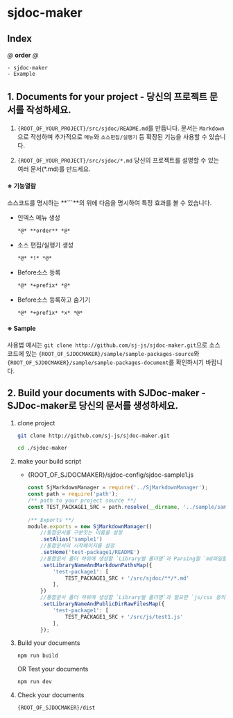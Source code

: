 # sjdoc-maker

## Index
*@* **order** *@*
```
- sjdoc-maker
- Example 
```


## 1. Documents for your project - 당신의 프로젝트 문서를 작성하세요.
1. `{ROOT_OF_YOUR_PROJECT}/src/sjdoc/README.md`를 만듭니다.
    문서는 `Markdown`으로 작성하며 추가적으로 `메뉴`와 `소스편집/실행기` 등 확장된 기능을 사용할 수 있습니다.
    
2. `{ROOT_OF_YOUR_PROJECT}/src/sjdoc/*.md`
    당신의 프로젝트를 설명할 수 있는 여러 문서(*.md)를 만드세요.
      
#### ※ 기능열람
소스코드를 명시하는 **```**의 위에 다음을 명시하여 특정 효과를 볼 수 있습니다.
- 인덱스 메뉴 생성
    ```markdown
    *@* **order** *@*
    ```
- 소스 편집/실행기 생성
    ```markdown
    *@* *!* *@*
    ```
- Before소스 등록
    ```markdown
    *@* *+prefix* *@*
    ```
- Before소스 등록하고 숨기기
    ```markdown
    *@* *+prefix* *x* *@*
    ```

#### ※ Sample
사용법 예시는 `git clone http://github.com/sj-js/sjdoc-maker.git`으로 소스코드에 있는 `{ROOT_OF_SJDOCMAKER}/sample/sample-packages-source`와 `{ROOT_OF_SJDOCMAKER}/sample/sample-packages-document`를 확인하시기 바랍니다. 







## 2. Build your documents with SJDoc-maker - SJDoc-maker로 당신의 문서를 생성하세요.
1. clone project
    ```bash
    git clone http://github.com/sj-js/sjdoc-maker.git
    ```
    ```bash
    cd ./sjdoc-maker
    ```

2. make your build script
    - {ROOT_OF_SJDOCMAKER}/sjdoc-config/sjdoc-sample1.js
        ```js
        const SjMarkdownManager = require('../SjMarkdownManager');
        const path = require('path');
        /** path to your project source **/
        const TEST_PACKAGE1_SRC = path.resolve(__dirname, '../sample/sample-packages-source/test-package1');          
          
        /** Exports **/
        module.exports = new SjMarkdownManager()
            //통합문서를 구분짓는 이름을 설정
            .setAlias('sample1')                   
            //통합문서의 시작페이지를 설정      
            .setHome('test-package1/README')      
            //통합문서 폴더 하위에 생성할 `Library별 폴더명`과 Parsing할 `md파일들`을 매칭시킵니다. (Object구조로 정의합니다.)
            .setLibraryNameAndMarkdownPathsMap({  
                'test-package1': [
                    TEST_PACKAGE1_SRC + '/src/sjdoc/**/*.md'
                ],
            })
            //통합문서 폴더 하위에 생성할 `Library별 폴더명`과 필요한 `js/css 등의 파일들`을 매칭시킵니다. (Object구조로 정의합니다.)
            .setLibraryNameAndPublicDirRawFilesMap({
                'test-package1': [
                    TEST_PACKAGE1_SRC + '/src/js/test1.js'
                ],
            });
        ```

3. Build your documents
    ```bash
    npm run build
    ```
    OR Test your documents
    ```bash
    npm run dev
    ```

4. Check your documents
    ```bash
    {ROOT_OF_SJDOCMAKER}/dist
    ```